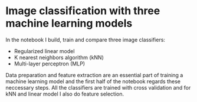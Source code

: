# Image classification with three machine learning models

In the notebook I build, train and compare three image classifiers:

* Regularized linear model
* K nearest neighbors algorithm (kNN)
* Multi-layer perceptron (MLP)

Data preparation and feature extraction are an essential part of training a machine learning model and the first half of the notebook regards these neccessary steps. All the classifiers are trained with cross validation and for kNN and linear model I also do feature selection.
